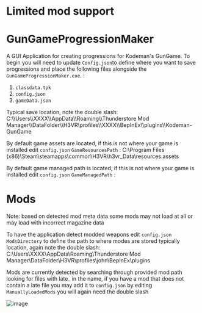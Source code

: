 # Limited mod support

# GunGameProgressionMaker
A GUI Application for creating progressions for Kodeman's GunGame. To begin you will need to update `Config.json`to define where you want to save progressions and place the following files alongside the `GunGameProgressionMaker.exe`. :

1. `classdata.tpk`
2. `config.json`
3. `gameData.json`


Typical save location, note the double slash:
C:\\\Users\\\XXXX\\\AppData\\\Roaming\\\Thunderstore Mod Manager\\\DataFolder\\\H3VR\\profiles\\\XXXX\\\BepInEx\\\plugins\\\Kodeman-GunGame

By default game assets are located, if this is not where your game is installed edit `config.json` `GameResourcesPath` :
C:\\Program Files (x86)\\Steam\\steamapps\\common\\H3VR\\h3vr_Data\\resources.assets

By default game managed path is located, if this is not where your game is installed edit `config.json` `GameManagedPath` :

# Mods

Note: based on detected mod meta data some mods may not load at all or may load with incorrect magazine data

To have the application detect modded weapons edit `config.json` `ModsDirectory` to define the path to where modes are stored typically location, again note the double slash:
C:\\Users\\XXXX\\AppData\\Roaming\\Thunderstore Mod Manager\\DataFolder\\H3VR\\profiles\\john\\BepInEx\\plugins

Mods are currently detected by searching through provided mod path looking for files with late_ in the name, if you have a mod that does not contain a late file you may add it to `config.json` by editing `ManuallyLoadedMods` you will again need the double slash

![image](https://user-images.githubusercontent.com/114353253/230809663-47e4a693-d52c-42ba-b80f-6fd7005df8da.png)

